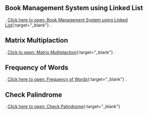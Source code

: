 ## Book Management System using Linked List

.
[Click here to open: Book Management System using Linked List](https://5hubham7.github.io/Assignments-01-02-2021/linked_list.html){:target="\_blank"}
.

## Matrix Multiplaction

.
[Click to open: Matrix Multiplaction](https://5hubham7.github.io/Assignments-01-02-2021/matrix_multi.html){:target="\_blank"}
.

## Frequency of Words

.
[Click here to open: Frequency of Words](https://5hubham7.github.io/Assignments-01-02-2021/word_frequency.html){:target="\_blank"}
.

## Check Palindrome

.
[Click here to open: Check Palindrome](https://5hubham7.github.io/Assignments-01-02-2021/palindrome.html){:target="\_blank"}
